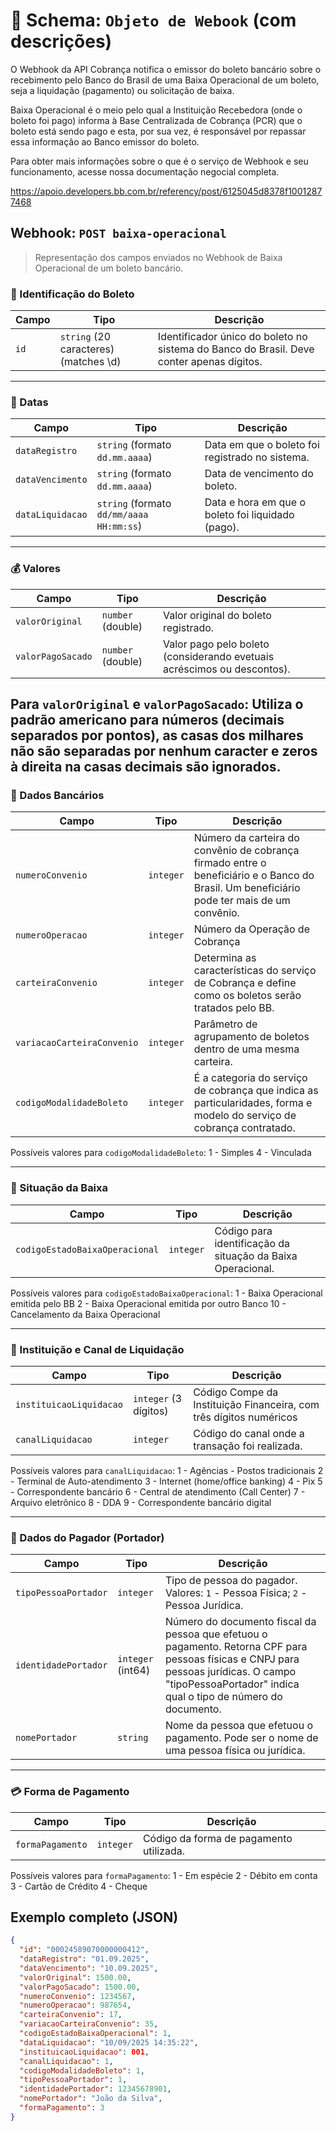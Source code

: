 # 🧾 Schema: `Objeto de Webook` (com descrições)

O Webhook da API Cobrança notifica o emissor do boleto bancário sobre o recebimento pelo Banco do Brasil de uma Baixa Operacional de um boleto, seja a liquidação (pagamento) ou solicitação de baixa.

Baixa Operacional é o meio pelo qual a Instituição Recebedora (onde o boleto foi pago) informa à Base Centralizada de Cobrança (PCR) que o boleto está sendo pago e esta, por sua vez, é responsável por repassar essa informação ao Banco emissor do boleto.

Para obter mais informações sobre o que é o serviço de Webhook e seu funcionamento, acesse nossa documentação negocial completa.

https://apoio.developers.bb.com.br/referency/post/6125045d8378f10012877468

## Webhook: `POST baixa-operacional`

> Representação dos campos enviados no Webhook de Baixa Operacional de um boleto bancário.

### 🔹 Identificação do Boleto

| Campo | Tipo | Descrição |
|-------|------|-------------------|
| `id` | `string` (20 caracteres) (matches \d) | Identificador único do boleto no sistema do Banco do Brasil. Deve conter apenas dígitos. |

---

### 📅 Datas

| Campo | Tipo | Descrição |
|-------|------|-------------------|
| `dataRegistro` | `string` (formato `dd.mm.aaaa`) | Data em que o boleto foi registrado no sistema. |
| `dataVencimento` | `string` (formato `dd.mm.aaaa`) | Data de vencimento do boleto. |
| `dataLiquidacao` | `string` (formato `dd/mm/aaaa HH:mm:ss`) | Data e hora em que o boleto foi liquidado (pago). |

---

### 💰 Valores

| Campo | Tipo | Descrição |
|-------|------|-------------------|
| `valorOriginal` | `number` (double) | Valor original do boleto registrado. |
| `valorPagoSacado` | `number` (double) | Valor pago pelo boleto (considerando evetuais acréscimos ou descontos). |

Para `valorOriginal` e `valorPagoSacado`: Utiliza o padrão americano para números (decimais separados por pontos), as casas dos milhares não são separadas por nenhum caracter e zeros à direita na casas decimais são ignorados.
---

### 🏦 Dados Bancários

| Campo | Tipo | Descrição |
|-------|------|-------------------|
| `numeroConvenio` | `integer` | Número da carteira do convênio de cobrança firmado entre o beneficiário e o Banco do Brasil. Um beneficiário pode ter mais de um convênio. |
| `numeroOperacao` | `integer` | Número da Operação de Cobrança |
| `carteiraConvenio` | `integer` | Determina as características do serviço de Cobrança e define como os boletos serão tratados pelo BB. |
| `variacaoCarteiraConvenio` | `integer` | Parâmetro de agrupamento de boletos dentro de uma mesma carteira. |
| `codigoModalidadeBoleto` | `integer` | É a categoria do serviço de cobrança que indica as particularidades, forma e modelo do serviço de cobrança contratado. |

Possíveis valores para `codigoModalidadeBoleto`:
1 - Simples
4 - Vinculada

---

### 📄 Situação da Baixa

| Campo | Tipo | Descrição |
|-------|------|-------------------|
| `codigoEstadoBaixaOperacional` | `integer` | Código para identificação da situação da Baixa Operacional. |

Possíveis valores para `codigoEstadoBaixaOperacional`:
1 - Baixa Operacional emitida pelo BB
2 - Baixa Operacional emitida por outro Banco
10 - Cancelamento da Baixa Operacional

---

### 🏦 Instituição e Canal de Liquidação

| Campo | Tipo | Descrição |
|-------|------|-------------------|
| `instituicaoLiquidacao` | `integer` (3 dígitos) | Código Compe da Instituição Financeira, com três dígitos numéricos |
| `canalLiquidacao` | `integer` | Código do canal onde a transação foi realizada. |

Possíveis valores para `canalLiquidacao`:
1 - Agências - Postos tradicionais
2 - Terminal de Auto-atendimento
3 - Internet (home/office banking)
4 - Pix
5 - Correspondente bancário
6 - Central de atendimento (Call Center)
7 - Arquivo eletrônico
8 - DDA
9 - Correspondente bancário digital

---

### 👤 Dados do Pagador (Portador)

| Campo | Tipo | Descrição |
|-------|------|-------------------|
| `tipoPessoaPortador` | `integer` | Tipo de pessoa do pagador. Valores: `1` - Pessoa Física; `2` - Pessoa Jurídica. |
| `identidadePortador` | `integer` (int64) | Número do documento fiscal da pessoa que efetuou o pagamento. Retorna CPF para pessoas físicas e CNPJ para pessoas jurídicas. O campo "tipoPessoaPortador" indica qual o tipo de número do documento. |
| `nomePortador` | `string` | Nome da pessoa que efetuou o pagamento. Pode ser o nome de uma pessoa física ou jurídica. |

---

### 💳 Forma de Pagamento

| Campo | Tipo | Descrição |
|-------|------|-------------------|
| `formaPagamento` | `integer` | Código da forma de pagamento utilizada. |

Possíveis valores para `formaPagamento`:
1 - Em espécie
2 - Débito em conta
3 - Cartão de Crédito
4 - Cheque

## Exemplo completo (JSON)
```json
{
  "id": "00024589070000000412",
  "dataRegistro": "01.09.2025",
  "dataVencimento": "10.09.2025",
  "valorOriginal": 1500.00,
  "valorPagoSacado": 1500.00,
  "numeroConvenio": 1234567,
  "numeroOperacao": 987654,
  "carteiraConvenio": 17,
  "variacaoCarteiraConvenio": 35,
  "codigoEstadoBaixaOperacional": 1,
  "dataLiquidacao": "10/09/2025 14:35:22",
  "instituicaoLiquidacao": 001,
  "canalLiquidacao": 1,
  "codigoModalidadeBoleto": 1,
  "tipoPessoaPortador": 1,
  "identidadePortador": 12345678901,
  "nomePortador": "João da Silva",
  "formaPagamento": 3
}
```
